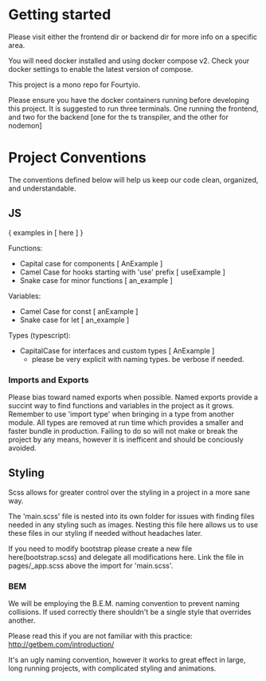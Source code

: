 # Getting started

Please visit either the frontend dir or backend dir for more info on a specific area.

You will need docker installed and using docker compose v2. Check your docker settings to enable the latest version of compose.

This project is a mono repo for Fourtyio.

Please ensure you have the docker containers running before developing this project.
It is suggested to run three terminals. One running the frontend, and two for the backend [one for the ts transpiler, and the other for nodemon]

# Project Conventions

The conventions defined below will help us keep our code clean, organized, and understandable.

## JS

{ examples in [ here ] }

Functions:

- Capital case for components [ AnExample ]
- Camel Case for hooks starting with 'use' prefix [ useExample ]
- Snake case for minor functions [ an_example ]

Variables:

- Camel Case for const [ anExample ]
- Snake case for let [ an_example ]

Types (typescript):

- CapitalCase for interfaces and custom types [ AnExample ]
  - please be very explicit with naming types. be verbose if needed.

### Imports and Exports

Please bias toward named exports when possible. Named exports provide a succint way to find functions and variables in the project as it grows.
Remember to use 'import type' when bringing in a type from another module. All types are removed at run time which provides a smaller and faster bundle in production.
Failing to do so will not make or break the project by any means, however it is inefficent and should be conciously avoided.

## Styling

Scss allows for greater control over the styling in a project in a more sane way.

The 'main.scss' file is nested into its own folder for issues with finding files needed in any styling such as images.
Nesting this file here allows us to use these files in our styling if needed without headaches later.

If you need to modify bootstrap please create a new file here(bootstrap.scss) and delegate all modifications here.
Link the file in pages/\_app.scss above the import for 'main.scss'.

### BEM

We will be employing the B.E.M. naming convention to prevent naming collisions.
If used correctly there shouldn't be a single style that overrides another.

Please read this if you are not familiar with this practice:
http://getbem.com/introduction/

It's an ugly naming convention, however it works to great effect in large, long running projects, with complicated styling and animations.
